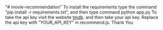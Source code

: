 "# movie-recommendation" 
To install the requirements type the command "pip install -r requirements.txt", and then type command python app.py
To take the api key visit the website [tmdb](https://www.themoviedb.org/). and then take your api key.
Replace the api key with "YOUR_API_KEY" in recommend.js.
Thank You
